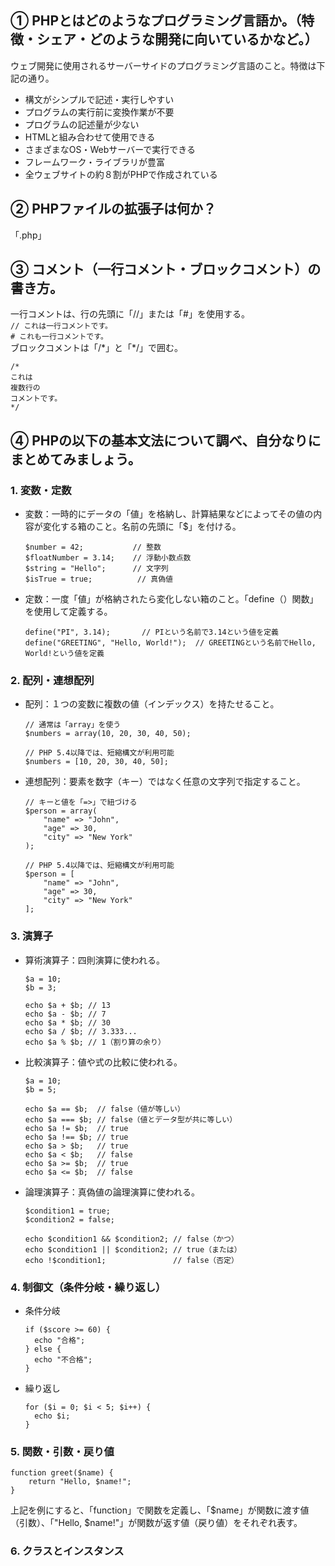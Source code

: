 ## ① PHPとはどのようなプログラミング言語か。（特徴・シェア・どのような開発に向いているかなど。）

ウェブ開発に使用されるサーバーサイドのプログラミング言語のこと。特徴は下記の通り。
* 構文がシンプルで記述・実行しやすい
* プログラムの実行前に変換作業が不要
* プログラムの記述量が少ない
* HTMLと組み合わせて使用できる
* さまざまなOS・Webサーバーで実行できる
* フレームワーク・ライブラリが豊富
* 全ウェブサイトの約８割がPHPで作成されている

## ② PHPファイルの拡張子は何か？

「.php」

## ③ コメント（一行コメント・ブロックコメント）の書き方。

一行コメントは、行の先頭に「//」または「#」を使用する。  
`// これは一行コメントです。`    
`# これも一行コメントです。`  
ブロックコメントは「/\*」と「*/」で囲む。  
```
/*
これは
複数行の
コメントです。
*/
```


## ④ PHPの以下の基本文法について調べ、自分なりにまとめてみましょう。

### 1. 変数・定数

* 変数：一時的にデータの「値」を格納し、計算結果などによってその値の内容が変化する箱のこと。名前の先頭に「$」を付ける。
  ```
  $number = 42;           // 整数
  $floatNumber = 3.14;    // 浮動小数点数
  $string = "Hello";      // 文字列
  $isTrue = true;          // 真偽値
  ```
* 定数：一度「値」が格納されたら変化しない箱のこと。「define（）関数」を使用して定義する。
  ```
  define("PI", 3.14);       // PIという名前で3.14という値を定義  
  define("GREETING", "Hello, World!");  // GREETINGという名前でHello, World!という値を定義
  ```

### 2. 配列・連想配列

* 配列：１つの変数に複数の値（インデックス）を持たせること。
  ```
  // 通常は「array」を使う
  $numbers = array(10, 20, 30, 40, 50);
  
  // PHP 5.4以降では、短縮構文が利用可能
  $numbers = [10, 20, 30, 40, 50];
  ```
* 連想配列：要素を数字（キー）ではなく任意の文字列で指定すること。
  ```
  // キーと値を「=>」で紐づける
  $person = array(
      "name" => "John",
      "age" => 30,
      "city" => "New York"
  );
  
  // PHP 5.4以降では、短縮構文が利用可能
  $person = [
      "name" => "John",
      "age" => 30,
      "city" => "New York"
  ];
  ```

### 3. 演算子

* 算術演算子：四則演算に使われる。
  ```
  $a = 10;
  $b = 3;

  echo $a + $b; // 13
  echo $a - $b; // 7
  echo $a * $b; // 30
  echo $a / $b; // 3.333...
  echo $a % $b; // 1（割り算の余り）
  ```
* 比較演算子：値や式の比較に使われる。
  ```
  $a = 10;
  $b = 5;

  echo $a == $b;  // false（値が等しい）
  echo $a === $b; // false（値とデータ型が共に等しい）
  echo $a != $b;  // true
  echo $a !== $b; // true
  echo $a > $b;   // true
  echo $a < $b;   // false
  echo $a >= $b;  // true
  echo $a <= $b;  // false
  ```
* 論理演算子：真偽値の論理演算に使われる。
  ```
  $condition1 = true;
  $condition2 = false;

  echo $condition1 && $condition2; // false（かつ）
  echo $condition1 || $condition2; // true（または）
  echo !$condition1;               // false（否定）
  ```

### 4. 制御文（条件分岐・繰り返し）

* 条件分岐
  ```
  if ($score >= 60) {
    echo "合格";
  } else {
    echo "不合格";
  }
  ```
* 繰り返し
  ```
  for ($i = 0; $i < 5; $i++) {
    echo $i;
  }
  ```

### 5. 関数・引数・戻り値

```
function greet($name) {
    return "Hello, $name!";
}
```
上記を例にすると、「function」で関数を定義し、「$name」が関数に渡す値（引数）、「"Hello, $name!"」が関数が返す値（戻り値）をそれぞれ表す。

### 6. クラスとインスタンス